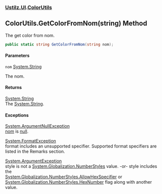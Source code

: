### [Ustilz.UI](Ustilz.UI.md 'Ustilz.UI').[ColorUtils](Ustilz.UI.ColorUtils.md 'Ustilz.UI.ColorUtils')

## ColorUtils.GetColorFromNom(string) Method

The get color from nom.

```csharp
public static string GetColorFromNom(string nom);
```
#### Parameters

<a name='Ustilz.UI.ColorUtils.GetColorFromNom(string).nom'></a>

`nom` [System.String](https://docs.microsoft.com/en-us/dotnet/api/System.String 'System.String')

The nom.

#### Returns
[System.String](https://docs.microsoft.com/en-us/dotnet/api/System.String 'System.String')  
The [System.String](https://docs.microsoft.com/en-us/dotnet/api/System.String 'System.String').

#### Exceptions

[System.ArgumentNullException](https://docs.microsoft.com/en-us/dotnet/api/System.ArgumentNullException 'System.ArgumentNullException')  
[nom](Ustilz.UI.ColorUtils.GetColorFromNom(string).md#Ustilz.UI.ColorUtils.GetColorFromNom(string).nom 'Ustilz.UI.ColorUtils.GetColorFromNom(string).nom') is [null](https://docs.microsoft.com/en-us/dotnet/csharp/language-reference/keywords/null 'https://docs.microsoft.com/en-us/dotnet/csharp/language-reference/keywords/null').

[System.FormatException](https://docs.microsoft.com/en-us/dotnet/api/System.FormatException 'System.FormatException')  
format includes an unsupported specifier. Supported format specifiers are listed in the Remarks section.

[System.ArgumentException](https://docs.microsoft.com/en-us/dotnet/api/System.ArgumentException 'System.ArgumentException')  
style is not a [System.Globalization.NumberStyles](https://docs.microsoft.com/en-us/dotnet/api/System.Globalization.NumberStyles 'System.Globalization.NumberStyles') value. -or- style includes the  
[System.Globalization.NumberStyles.AllowHexSpecifier](https://docs.microsoft.com/en-us/dotnet/api/System.Globalization.NumberStyles.AllowHexSpecifier 'System.Globalization.NumberStyles.AllowHexSpecifier') or [System.Globalization.NumberStyles.HexNumber](https://docs.microsoft.com/en-us/dotnet/api/System.Globalization.NumberStyles.HexNumber 'System.Globalization.NumberStyles.HexNumber') flag along with another value.